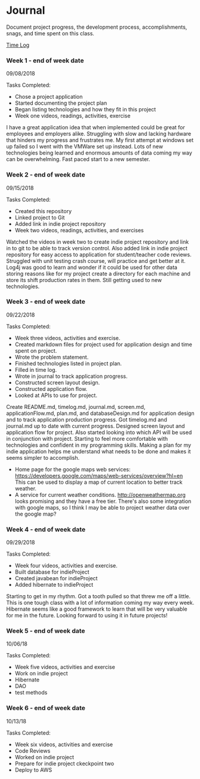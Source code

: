 # Journal

Document project progress, the development process, accomplishments, snags, and time spent on this class. 

[Time Log](timelog.md)

### Week 1 - end of week date

09/08/2018 

Tasks Completed:
 * Chose a project application
 * Started documenting the project plan
 * Began listing technologies and how they fit in this project
 * Week one videos, readings, activities, exercise
 
I have a great application idea that when implemented could be great for employees and employers alike. Struggling with 
slow and lacking hardware that hinders my progress and frustrates me. My first attempt at windows set up failed so I went 
with the VMWare set up instead. Lots of new technologies being learned and enormous amounts of data coming my way can be
overwhelming. Fast paced start to a new semester.


### Week 2 - end of week date

09/15/2018

Tasks Completed:
 * Created this repository 
 * Linked project to Git
 * Added link in indie project repository
 * Week two videos, readings, activities, and exercises
 
 Watched the videos in week two to create indie project repository and link in to git to be able to track version control.
 Also added link in indie project repository for easy access to application for student/teacher code reviews. Struggled with
 unit testing crash course, will practice and get better at it. Log4j was good to learn and wonder if it could be used for
 other data storing reasons like for my project create a directory for each machine and store its shift production rates
 in them. Still getting used to new technologies.
 
 ### Week 3 - end of week date
 
 09/22/2018
 
 Tasks Completed:
 * Week three videos, activities and exercise.
 * Created markdown files for project used for application design and time spent on project.
 * Wrote the problem statement.
 * Finished technologies listed in project plan.
 * Filled in time log.
 * Wrote in journal to track application progress.
 * Constructed screen layout design.
 * Constructed application flow.
 * Looked at APIs to use for project.
 
 Create README.md, timelog.md, journal.md, screen.md, applicationFlow.md, plan.md, and databaseDesign.md for application design 
 and to track application production progress. Got timelog.md and journal.md up to date with current progress. Designed 
 screen layout and application flow for project. Also started looking into which API will be used in conjunction with project.
 Starting to feel more comfortable with technologies and confident in my programming skills. Making a plan for my indie 
 application helps me understand what needs to be done and makes it seems simpler to accomplish.
 
 
* Home page for the google maps web services: https://developers.google.com/maps/web-services/overview?hl=en This can be used to display a map of current location to better track weather.
* A service for current weather conditions. http://openweathermap.org looks promising and they have a free tier. There's also some integration with google maps, so I think I may be able to project weather data over the google map?

 ### Week 4 - end of week date
 
 09/29/2018
 
 Tasks Completed:
 * Week four videos, activities and exercise.
 * Built database for indieProject
 * Created javabean for indieProject
 * Added hibernate to indieProject
 
 Starting to get in my rhythm. Got a tooth pulled so that threw me off a little. This is one tough class with
 a lot of information coming my way every week. Hibernate seems like a good framework to learn that will
 be very valuable for me in the future. Looking forward to using it in future projects!
 
 ### Week 5 - end of week date
 
 10/06/18
   
   Tasks Completed:
   * Week five videos, activities and exercise
   * Work on indie project
   * Hibernate
   * DAO
   * test methods
 
 
  ### Week 6 - end of week date
  
  10/13/18
  
   Tasks Completed:
   * Week six videos, activities and exercise
   * Code Reviews
   * Worked on indie project
   * Prepare for indie project ckeckpoint two
   * Deploy to AWS